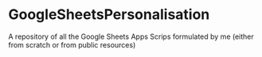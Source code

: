 # GoogleSheetsPersonalisation
A repository of all the Google Sheets Apps Scrips formulated by me (either from scratch or from public resources)
